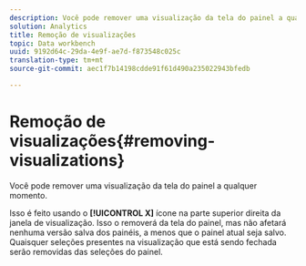```yaml
---
description: Você pode remover uma visualização da tela do painel a qualquer momento.
solution: Analytics
title: Remoção de visualizações
topic: Data workbench
uuid: 9192d64c-29da-4e9f-ae7d-f873548c025c
translation-type: tm+mt
source-git-commit: aec1f7b14198cdde91f61d490a235022943bfedb

---
```



# Remoção de visualizações{#removing-visualizations}

Você pode remover uma visualização da tela do painel a qualquer momento.

Isso é feito usando o **[!UICONTROL X]** ícone na parte superior direita da janela de visualização. Isso o removerá da tela do painel, mas não afetará nenhuma versão salva dos painéis, a menos que o painel atual seja salvo. Quaisquer seleções presentes na visualização que está sendo fechada serão removidas das seleções do painel.
